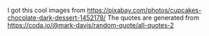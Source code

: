 I got this cool images from https://pixabay.com/photos/cupcakes-chocolate-dark-dessert-1452178/
The quotes are generated  from  https://coda.io/@mark-davis/random-quote/all-quotes-2
